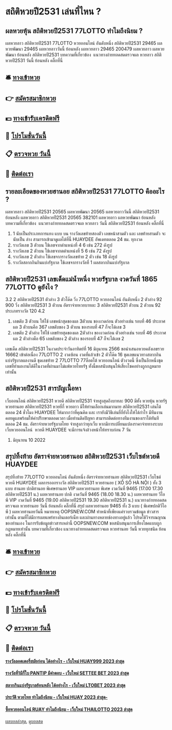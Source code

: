 # สถิติหวยปี2531 เล่นที่ไหน ?
## ผลหวยหุ้น สถิติหวยปี2531 77LOTTO ทำไมถึงนิยม ?
ผลหวยลาว สถิติหวยปี2531 77LOTTO หวยออนไลน์ อันดับหนึ่ง สถิติหวยปี2531 29465 ผลหวยพัฒนา 29465 ผลหวยลาววันนี้ ย้อนหลัง
ผลหวยลาว 29465 200479
 ผลหวยลาว ผลหวยพัฒนา ย้อนหลัง สถิติหวยปี2531 
บทความที่เกี่ยวข้อง
 แนวทางถ่ายทอดสดตรวจผล หวยลาว สถิติหวยปี2531 วันนี้ ย้อนหลัง คลิ๊กที่นี่  

## 🛎 [ทางเข้าหวย](https://bit.ly/3BG5bNw)
## 👉 [สมัครสมาชิกหวย](https://bit.ly/3BG5bNw)
## 💵 [ทางเข้ารับเครดิตฟรี](https://bit.ly/3C3mvgS)
## 👑 [โปรโมชั่นวันนี้](https://bit.ly/3C3mvgS)
## 📋 [ตรวจหวย วันนี้](https://bit.ly/3C3mvgS)
## 📱 [ติดต่อเรา](https://bit.ly/3C3mvgS)

## รายละเอียดของหวยฮานอย สถิติหวยปี2531 77LOTTO คืออะไร ?
ผลหวยลาว สถิติหวยปี2531 20565 ผลหวยพัฒนา 20565 ผลหวยลาววันนี้ สถิติหวยปี2531 ย้อนหลัง
ผลหวยลาว สถิติหวยปี2531 20565 382101
 ผลหวยลาว ผลหวยพัฒนา ย้อนหลัง 
บทความที่เกี่ยวข้อง
 แนวทางถ่ายทอดสดตรวจผล หวยลาว วันนี้ สถิติหวยปี2531 ย้อนหลัง คลิ๊กที่นี่  
1. 1 นับเป็นประเภทการแทง แบบ บน รางวัลเลขท้ายสองตัว เลขหน้าสามตัว และ เลขท้ายสามตัว จะนับเป็น ล่าง สามารถเข้ามาดูผลได้ที่นี้ HUAYDEE อัพเดทตลอด 24 ชม. ทุกงวด
2. รางวัลเลข 3 ตัวบน ใช้เลขจากตำแหน่งที่ 4 6 เช่น 272 ดังรูป
3. รางวัลเลข 2 ตัวบน ใช้เลขจากตตำแหน่งที่ 5 6 เช่น 72 ดังรูป
4. รางวัลเลข 2 ตัวล่าง ใช้เลขจากรางวัลเลขท้าย 2 ตัว เช่น 18 ดังรูป
5. รางวัลสลากกินกินแบ่งรัฐบาล ใช้เลขจากรางวัลที่ 1 ผลสลากกินแบ่งรัฐบาล

## สถิติหวยปี2531 เลขเด็ดแม่น้ำหนึ่ง หวยรัฐบาล งวดวันที่ 1865 77LOTTO ดูยังไง ?
3.2
2 สถิติหวยปี2531 ตัวล่าง
3 ตัวโต๊ด
วิ่ง 77LOTTO หวยออนไลน์ อันดับหนึ่ง 2 ตัวล่าง
92
900
วิ่ง สถิติหวยปี2531 3 ตัวบน
อัตราจ่ายหวยบาทละ
3 สถิติหวยปี2531 ตัวบน
2 ตัวบน
92
ประเภทรางวัล
120
4.2
1. เลขดับ 3 ตัวบน ให้ใช้ เลขหน้าสุดของผล 3ตัวบน ของงวดก่อน ตัวอย่างเช่น รอบที่ 46 ประกาศผล 3 ตัวบนคือ 367 เลขดับของ 3 ตัวบน ของรอบที่ 47 ก็จะได้เลข 3
2. เลขดับ 2 ตัวล่าง ให้ใช้ เลขท้ายสุดของผล 2ตัวล่าง ของงวดก่อน ตัวอย่างเช่น รอบที่ 46 ประกาศผล 2 ตัวล่างคือ 65 เลขดับของ 2 ตัวล่าง ของรอบที่ 47 ก็จะได้เลข 2

เลขเด็ด สถิติหวยปี2531 ในงวดประจำวันอาทิตย์ที่ 16 มิถุนายน 2566 ขอนำเสนอหวยคลังเลขรวย 16662 เข้าต่อเนื่อง 77LOTTO 2 งวดซ้อน งวดที่แล้วเข้า 2 ตัวโต๊ด 16 ชุดเลขแนวทางสลากกินแบ่งรัฐบาลผลงานดี ชุดเลขท้าย 2 77LOTTO 77ล็อตโต้ หวยออนไลน์ ตัวงวดนี้ ซึ่งเป็นอีกหนึ่งชุดเลขที่ทำผลงานได้ดีในงวดที่ผ่านมาไม่แพ้หวยไทยรัฐ ทั้งนี้ขอสนับสนุนให้เสี่ยงโชคอย่างถูกกฎหมายเท่านั้น

## สถิติหวยปี2531 สารบัญเนื้อหา
เว็บออนไลน์ สถิติหวยปี2531 หวยดี สถิติหวยปี2531 จ่ายสูงสุดถึงบาทละ 900 มีทั้ง หวยหุ้น หวยรัฐ หวยฮานอย สถิติหวยปี2531 หวยยี่กี่ หวยลาว มีให้ท่านเลือกเล่นมากมาย สถิติหวยปี2531 เล่นได้ตลอด 24 ชั่วโมง HUAYDEE ให้มากกว่าที่คุณคิด และ เรายังมีวิธีเล่นยี่กี่ยังไงให้ได้กำไร มีทีมงานคอยดูแลพร้อมให้คำปรึกษาตลอดเวลา เมื่อท่านติดปัญหา สามารถติดต่อทางทีมงานของเราได้ทันทีตลอด 24 ชม.
อัตราจ่ายหวยรัฐบาลไทย จ่ายสูงกว่าทุกเว็บ
หากมีการเปลี่ยนแปลงราคาจ่ายทางระบบเว็บหวยออนไลน์  หวยดี HUAYDEE จะมีการแจ้งล้วงหน้าให้ทราบก่อน 7 วัน
1. มิถุนายน 10 2022

## สรุปทิ้งท้าย อัตราจ่ายหวยฮานอย สถิติหวยปี2531 เว็บไซต์หวยดี HUAYDEE
สรุปทิ้งท้าย 77LOTTO หวยออนไลน์ อันดับหนึ่ง อัตราจ่ายหวยฮานอย สถิติหวยปี2531 เว็บไซต์หวยดี HUAYDEE ผลการออกรางวัล สถิติหวยปี2531 หวยฮานอย ( XỔ SỐ HÀ NỘI ) ทั้ง 3 แบบ ฮานอย ปกติฮานอย พิเศษฮานอย VIP
ผลหวยฮานอย พิเศษ งวดวันที่ 9465 (17.00 17.30 สถิติหวยปี2531 น.)
ผลหวยฮานอย ปกติ งวดวันที่ 9465 (18.00 18.30 น.)
ผลหวยฮานอย วีไอพี VIP งวดวันที่ 9465 (19.00 สถิติหวยปี2531 19.30 สถิติหวยปี2531 น.)
 แนวทางถ่ายทอดสดตรวจผล หวยฮานอย วันนี้ ย้อนหลัง คลิ๊กที่นี่ 
สรุป ผลหวยฮานอย 9465 ทั้ง 3 แบบ ( พิเศษปกติวีไอพี ) ผลหวยฮานอยวันนี้
หมายเหตุ OOPSNEW.COM ทำหน้าที่เพียงแค่รวบรวมข้อมูล ข่าวสาร เท่านั้น ตามที่ได้มีการเผยแพร่ทางอินเตอร์เน็ท และผ่านทางหลายช่องทางอยู่แล้ว โปรดใช้วิจารณญาณของท่านเอง ในการรับข้อมูลข่าวสารเหล่านี้ OOPSNEW.COM ขอสนับสนุนการเสี่ยงโชคแบบถูกกฎหมายเท่านั้น
บทความที่เกี่ยวข้อง
แนวทางถ่ายทอดสดตรวจผล หวยฮานอย วันนี้ หวยทุกชนิด ย้อนหลัง คลิ๊กที่นี่

## 🛎 [ทางเข้าหวย](https://bit.ly/3BG5bNw)
## 👉 [สมัครสมาชิกหวย](https://bit.ly/3BG5bNw)
## 💵 [ทางเข้ารับเครดิตฟรี](https://bit.ly/3C3mvgS)
## 👑 [โปรโมชั่นวันนี้](https://bit.ly/3C3mvgS)
## 📋 [ตรวจหวย วันนี้](https://bit.ly/3C3mvgS)
## 📱 [ติดต่อเรา](https://bit.ly/3C3mvgS)

#### [รางวัลลอตเตอรี่สมัยก่อน ได้อย่างไร - เว็บใหม่ HUAY999 2023 ล่าสุด](https://atom.io/themes/รางวัลลอตเตอรี่สมัยก่อน%20ได้อย่างไร%20-%20เว็บใหม่%20huay999%202023%20ล่าสุด)
#### [รางวัลที่1มีกี่ใบ PANTIP มีคำตอบ - เว็บใหม่ SETTEE BET 2023 ล่าสุด](https://atom.io/themes/รางวัลที่1มีกี่ใบ%20pantip%20มีคำตอบ%20-%20เว็บใหม่%20settee%20bet%202023%20ล่าสุด)
#### [สลากกินแบ่งรัฐบาลย้อนหลัง ได้อย่างไร - เว็บใหม่ LTOBET 2023 ล่าสุด](https://atom.io/themes/สลากกินแบ่งรัฐบาลย้อนหลัง%20ได้อย่างไร%20-%20เว็บใหม่%20ltobet%202023%20ล่าสุด)
#### [ประวัติ หวยไทย ทำไมถึงนิยม - เว็บใหม่ HUAY 2023 ล่าสุด-](https://atom.io/themes/ประวัติ%20หวยไทย%20ทำไมถึงนิยม%20-%20เว็บใหม่%20huay%202023%20ล่าสุด-)
#### [ซื้อหวยออนไลน์ RUAY ทำไมถึงนิยม - เว็บใหม่ THAILOTTO 2023 ล่าสุด](https://atom.io/themes/ซื้อหวยออนไลน์%20ruay%20ทำไมถึงนิยม%20-%20เว็บใหม่%20thailotto%202023%20ล่าสุด)

[ผลบอลล่าสุด](https://siamsport.tv "ผลบอลล่าสุด"), [ดูบอลสด](https://siamsport.tv/ดูบอลสด "ดูบอลสด")